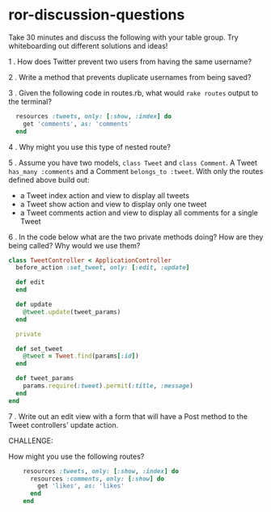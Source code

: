 # ror-discussion-questions

Take 30 minutes and discuss the following with your table group. Try whiteboarding out different solutions and ideas!

1 . How does Twitter prevent two users from having the same username?

2 . Write a method that prevents duplicate usernames from being saved?

3 . Given the following code in routes.rb, what would `rake routes` output to the terminal?

```ruby
  resources :tweets, only: [:show, :index] do
    get 'comments', as: 'comments'
  end
```

4 . Why might you use this type of nested route?

5 . Assume you have two models, `class Tweet` and `class Comment`. A Tweet `has_many :comments` and a Comment `belongs_to :tweet`. With only the routes defined above build out:
  * a Tweet index action and view to display all tweets
  * a Tweet show action and view to display only one tweet 
  * a Tweet comments action and view to display all comments for a single Tweet

6 . In the code below what are the two private methods doing? How are they being called? Why would we use them?

```ruby
class TweetController < ApplicationController
  before_action :set_tweet, only: [:edit, :update]

  def edit
  end

  def update
    @tweet.update(tweet_params)
  end

  private

  def set_tweet
    @tweet = Tweet.find(params[:id])
  end

  def tweet_params
    params.require(:tweet).permit(:title, :message)
  end
end
```

7 . Write out an edit view with a form that will have a Post method to the Tweet controllers' update action.

CHALLENGE:

How might you use the following routes?

```ruby
    resources :tweets, only: [:show, :index] do
      resources :comments, only: [:show] do
        get 'likes', as: 'likes'
      end
    end
```
